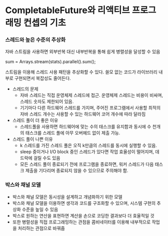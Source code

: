 # CompletableFuture와 리액티브 프로그래밍 컨셉의 기초
### 스레드와 높은 수준의 추상화
자바 스트림을 사용하면 외부반복 대신 내부반복을 통해 쉽게 병렬성을 달성할 수 있음

sum = Arrays.stream(stats).parallel().sum();

스트림을 이용해 스레드 사용 패턴을 추상화할 수 있다. 쓸모 없는 코드가 라이브러리 내부로 구현되면서 복잡성도 줄어든다.

- 스레드의 문제
  - 자바 스레드는 직접 운영체제 스레드에 접근. 운영체제 스레드는 비용이 비싸며, 스레드 숫자도 제한되어 있음.
  - 기기마다 다른 하드웨어 스레드를 가지며, 주어진 프로그램에서 사용할 최적의 자바 스레드 개수는 사용할 수 있는 하드웨어 코어 개수에 따라 달라짐
- 스레드 풀이 더 좋은 이유
  - 스레드풀을 사용하면 하드웨어에 맞는 수의 태스크를 유지함과 동시에 수 천개의 태스크를 스레드 풀에 아무 오버헤드 없이 제출 가능.
- 스레드 풀이 나쁜 이유
  - k 스레드를 가진 스레드 풀은 오직 k만큼의 스레드를 동시에 실행할 수 있음.
  - sleep 중이거나 I/O block 중인 스레드가 있다면 작업 효율성이 떨어지며, 데드락에 걸릴 수도 있음
  - 모든 스레드 풀이 종료되기 전에 프로그램을 종료하면, 워커 스레드가 다음 태스크 제출을 기다리며 종료되지 않을 수 있으므로 주의해야 함.

### 박스와 채널 모델
- 박스와 채널 모델은 동시성을 설계하고 개념화하기 위한 모델
- 박스와 채널 모델을 이용하면 생각과 코드를 구조화할 수 있으며, 시스템 구현의 추상화 수준을 높일 수 있음
- 박스로 원하는 연산을 표현하면 계산을 손으로 코딩한 결과보다 더 효율적일 것
- 또한 병렬성을 직접 프로그래밍하는 관점을 콤비네이터를 이용해 내부적으로 작업을 처리하는 관점으로 바꿔줌


